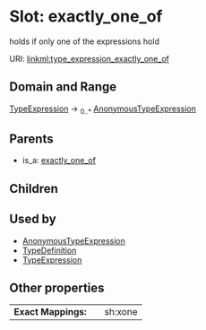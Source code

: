 
# Slot: exactly_one_of


holds if only one of the expressions hold

URI: [linkml:type_expression_exactly_one_of](https://w3id.org/linkml/type_expression_exactly_one_of)


## Domain and Range

[TypeExpression](TypeExpression.md) &#8594;  <sub>0..\*</sub> [AnonymousTypeExpression](AnonymousTypeExpression.md)

## Parents

 *  is_a: [exactly_one_of](exactly_one_of.md)

## Children


## Used by

 * [AnonymousTypeExpression](AnonymousTypeExpression.md)
 * [TypeDefinition](TypeDefinition.md)
 * [TypeExpression](TypeExpression.md)

## Other properties

|  |  |  |
| --- | --- | --- |
| **Exact Mappings:** | | sh:xone |

